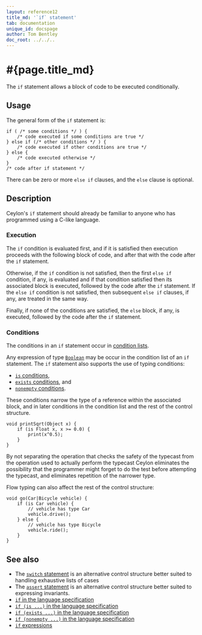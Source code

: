 ```yaml
---
layout: reference12
title_md: '`if` statement'
tab: documentation
unique_id: docspage
author: Tom Bentley
doc_root: ../../..
---
```


# #{page.title_md}

The `if` statement allows a block of code to be executed conditionally.

## Usage 

The general form of the `if` statement is:

<!-- check:none -->
<!-- try: -->
    if ( /* some conditions */ ) {
        /* code executed if some conditions are true */
    } else if (/* other conditions */ ) {
        /* code executed if other conditions are true */
    } else {
        /* code executed otherwise */
    }
    /* code after if statement */

There can be zero or more `else if` clauses, and the `else` clause is optional.

## Description

Ceylon's `if` statement should already be familiar to anyone who has programmed 
using a C-like language.

### Execution

The `if` condition is evaluated first, and if it is satisfied then 
execution proceeds with the following block of code, and after that 
with the code after the `if` statement. 

Otherwise, if the `if` condition is not satisfied, then the first 
`else if` condition, if any, is evaluated and if that condition 
satisfied then its associated block is executed, followed by the code 
after the `if` statement. If the `else if` condition is not satisfied, 
then subsequent `else if` clauses, if any, are treated in the same way.

Finally, if none of the conditions are satisfied, the `else` block, if
any, is executed, followed by the code after the `if` statement.

### Conditions

The conditions in an `if` statement occur in
[condition lists](../conditions#condition_lists).

Any expression of type [`Boolean`](#{site.urls.apidoc_1_2}/Boolean.type.html) 
may be occur in the condition list of an `if` statement. The `if` 
statement also supports the use of typing conditions:

* [`is` conditions](../conditions/#_is_conditions), 
* [`exists` conditions](../conditions/#_exists_conditions), and
* [`nonempty` conditions](../conditions/#_nonempty_conditions).

These conditions narrow the type of a reference within the associated block, 
and in later conditions in the condition list and the rest of the 
control structure.

<!-- try: -->
    void printSqrt(Object x) {
        if (is Float x, x >= 0.0) {
            print(x^0.5);
        }
    }

By not separating the operation that checks the safety of the typecast from 
the operation used to actually perform the typecast Ceylon eliminates the 
possibility that the programmer might forget to do the test before attempting 
the typecast, and eliminates repetition of the narrower type.

Flow typing can also affect the rest of the control structure:

    void go(Car|Bicycle vehicle) {
        if (is Car vehicle) {
            // vehicle has type Car
            vehicle.drive();
        } else {
            // vehicle has type Bicycle
            vehicle.ride();
        }
    }

## See also

* The [`switch` statement](../switch) is an alternative control structure
  better suited to handling exhaustive lists of cases
* The [`assert` statement](../assert) is an alternative control structure
  better suited to expressing invariants.
* [`if` in the language specification](#{site.urls.spec_current}#ifelse)
* [`if (is ...)` in the language specification](#{site.urls.spec_current}#assignabilityexistencenonemptinessconditions)
* [`if (exists ...)` in the language specification](#{site.urls.spec_current}#assignabilityexistencenonemptinessconditions)
* [`if (nonempty ...)` in the language specification](#{site.urls.spec_current}#assignabilityexistencenonemptinessconditions)
* [`if` expressions](../../expression/if/)
